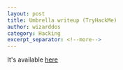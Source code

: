 ```yaml
---
layout: post
title: Umbrella writeup (TryHackMe)
author: wizarddos
category: Hacking
excerpt_separator: <!--more-->
---
```


It's available [here](https://wizarddos.github.io/cybersec-blog/writeups/2024/01/20/umbrella_writeup.html)